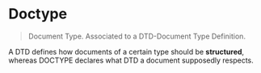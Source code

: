 # Doctype

> Document Type. Associated to a DTD-Document Type Definition.
> 

A DTD defines how documents of a certain type should be **structured**, whereas DOCTYPE declares what DTD a document supposedly respects.